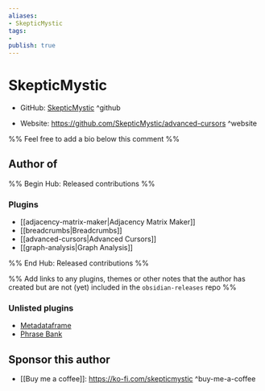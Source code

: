 ```yaml
---
aliases:
- SkepticMystic
tags:
- 
publish: true
---
```


# SkepticMystic

- GitHub: [SkepticMystic](https://github.com/SkepticMystic/) ^github
<!-- - Discord: `@` ^discord-->
- Website: <https://github.com/SkepticMystic/advanced-cursors> ^website
<!-- - [[Publish sites|Publish site]]: ^publish-->

%% Feel free to add a bio below this comment %%


## Author of

%% Begin Hub: Released contributions %%
### Plugins
- [[adjacency-matrix-maker|Adjacency Matrix Maker]]
- [[breadcrumbs|Breadcrumbs]]
- [[advanced-cursors|Advanced Cursors]]
- [[graph-analysis|Graph Analysis]]

%% End Hub: Released contributions %%

%% Add links to any plugins, themes or other notes that the author has created but are not (yet) included in the `obsidian-releases` repo %%

### Unlisted plugins

- [Metadataframe](https://github.com/SkepticMystic/metadataframe)
- [Phrase Bank](https://github.com/SkepticMystic/Phrase-Bank)

<!--
### Others

- 
-->

## Sponsor this author

- [[Buy me a coffee]]: <https://ko-fi.com/skepticmystic> ^buy-me-a-coffee

<!--
- [[GitHub sponsors]]: [Sponsor @skepticmystic on GitHub Sponsors](https://github.com/sponsors/skepticmystic) ^github-sponsor
- [[PayPal]]: ^paypal
- [[Patreon]]: ^patreon

-->

<!--
## Follow this author

- [[YouTube Channels|On YouTube]]: ^youtube
- Twitter: ^twitter
- ...
-->
